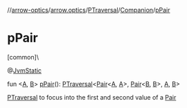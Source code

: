 //[arrow-optics](../../../../index.md)/[arrow.optics](../../index.md)/[PTraversal](../index.md)/[Companion](index.md)/[pPair](p-pair.md)

# pPair

[common]\

@[JvmStatic](https://kotlinlang.org/api/latest/jvm/stdlib/kotlin.jvm/-jvm-static/index.html)

fun &lt;[A](p-pair.md), [B](p-pair.md)&gt; [pPair](p-pair.md)(): [PTraversal](../index.md)&lt;[Pair](https://kotlinlang.org/api/latest/jvm/stdlib/kotlin/-pair/index.html)&lt;[A](p-pair.md), [A](p-pair.md)&gt;, [Pair](https://kotlinlang.org/api/latest/jvm/stdlib/kotlin/-pair/index.html)&lt;[B](p-pair.md), [B](p-pair.md)&gt;, [A](p-pair.md), [B](p-pair.md)&gt;

[PTraversal](../index.md) to focus into the first and second value of a [Pair](https://kotlinlang.org/api/latest/jvm/stdlib/kotlin/-pair/index.html)
